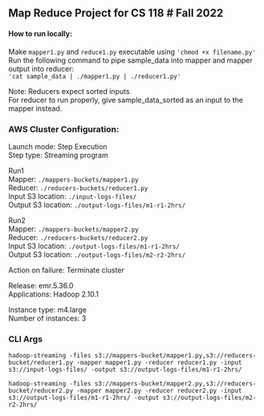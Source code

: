 ## Map Reduce Project for CS 118 # Fall 2022

#### How to run locally:
Make `mapper1.py` and `reduce1.py` executable using `'chmod +x filename.py'`  
Run the following command to pipe sample_data into mapper and mapper output into reducer:  
`'cat sample_data | ./mapper1.py | ./reducer1.py'`

Note:
Reducers expect sorted inputs  
For reducer to run properly, give sample_data_sorted as an input to the mapper instead. 
        
### AWS Cluster Configuration:  

Launch mode:       Step Execution  
Step type:         Streaming program  

Run1  
Mapper:              `./mappers-buckets/mapper1.py`   
Reducer:             `./reducers-buckets/reducer1.py`   
Input S3 location:   `./input-logs-files/`  
Output S3 location:  `./output-logs-files/m1-r1-2hrs/`  

Run2  
Mapper:              `./mappers-buckets/mapper2.py`  
Reducer:             `./reducers-buckets/reducer2.py`  
Input S3 location:   `./output-logs-files/m1-r1-2hrs/`  
Output S3 location:  `./output-logs-files/m2-r2-2hrs/`  

Action on failure: Terminate cluster  

Release:             emr.5.36.0  
Applications:        Hadoop 2.10.1  

Instance type:       m4.large  
Number of instances: 3  


### CLI Args
`hadoop-streaming -files s3://mappers-bucket/mapper1.py,s3://reducers-bucket/reducer1.py -mapper mapper1.py -reducer reducer1.py -input s3://input-logs-files/ -output s3://output-logs-files/m1-r1-2hrs/`

`hadoop-streaming -files s3://mappers-bucket/mapper2.py,s3://reducers-bucket/reducer2.py -mapper mapper2.py -reducer reducer2.py -input s3://output-logs-files/m1-r1-2hrs/ -output s3://output-logs-files/m2-r2-2hrs/`
